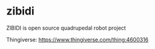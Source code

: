 # zibidi
ZIBIDI is open source quadrupedal robot project

Thingiverse:
https://www.thingiverse.com/thing:4600316
